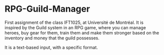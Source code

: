 # RPG-Guild-Manager
First assignment of the class IFT1025, at Université de Montréal. It is inspired by the Guild system in an RPG game, where you can manage heroes, buy gear for them, train them and make them stronger based on the inventory and money that the guild possesses.

It is a text-based input, with a specific format.
